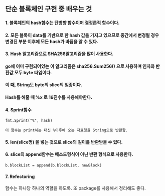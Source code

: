 ## 단순 블록체인 구현 중 배우는 것


#### 1. 블록체인의 hash함수는 단방향 함수이며 결정론적 함수이다.
#### 2. 모든 블록이 data를 기반으로 한 hash 값을 가지고 있으므로 중간에서 변경될 경우 변경된 부분 이후에 모든 hash가 바뀜을 알 수 있다.

#### 3. Hash 알고리즘으로 SHA256알고리즘을 많이 사용한다.
#### go에 이미 구현되어있는 이 알고리즘은 sha256.Sum256() 으로 사용하며 인자와 반환값 모두 byte 타입이다.
#### 이 때, String도 byte의 slice의 일종이다.


#### Hash를 해줄 때 %x 로 16진수를 사용해야한다.


#### 4. Sprint함수
```
fmt.Sprint("%", hash)

이 함수는 print하는 대신 %이후에 오는 자료형을 String으로 반환함.
```

#### 5. len(slice명) 을 넣는 것으로 slice의 길이를 반환받을 수 있다.

#### 6. slice의 append함수는 메소드형식이 아닌 반환 형식으로 사용한다.
```
b.blockList = append(b.blockList, newBlock)
```

#### 7. Refectoring
함수는 하나당 하나의 역할을 하도록.
또 package를 사용해서 정리해도 좋다.
